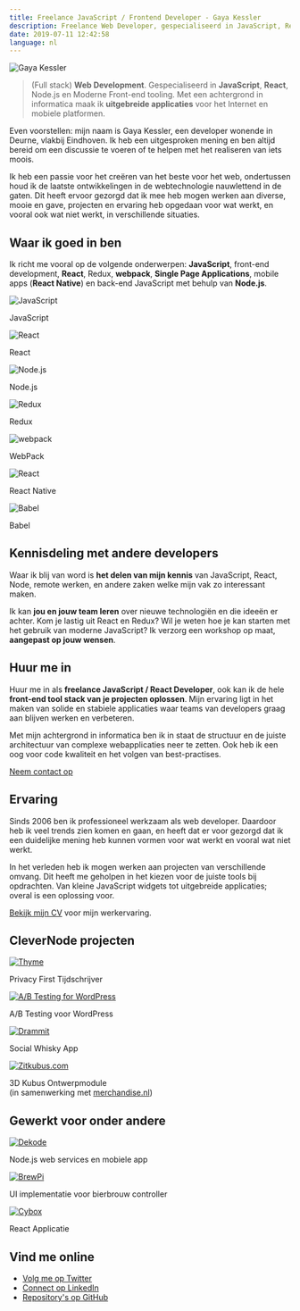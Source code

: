 ```yaml
---
title: Freelance JavaScript / Frontend Developer - Gaya Kessler
description: Freelance Web Developer, gespecialiseerd in JavaScript, React, Node.js, Redux, moderne front-end development.
date: 2019-07-11 12:42:58
language: nl
---
```


<img class="avatar" src="/images/avatar.jpg" alt="Gaya Kessler" title="Gaya Kessler" />

> (Full stack) **Web Development**. Gespecialiseerd in **JavaScript**, **React**, Node.js en Moderne Front-end tooling. Met een achtergrond in informatica maak ik **uitgebreide applicaties** voor het Internet en mobiele platformen.

Even voorstellen: mijn naam is Gaya Kessler, een developer wonende in Deurne, vlakbij Eindhoven. Ik heb een uitgesproken mening en ben altijd bereid om een discussie te voeren of te helpen met het realiseren van iets moois.

Ik heb een passie voor het creëren van het beste voor het web, ondertussen houd ik de laatste ontwikkelingen in de webtechnologie nauwlettend in de gaten. Dit heeft ervoor gezorgd dat ik mee heb mogen werken aan diverse, mooie en gave, projecten en ervaring heb opgedaan voor wat werkt, en vooral ook wat niet werkt, in verschillende situaties.

## Waar ik goed in ben

Ik richt me vooral op de volgende onderwerpen: **JavaScript**, front-end development, **React**, Redux, **webpack**, **Single Page Applications**, mobile apps (**React Native**) en back-end JavaScript met behulp van **Node.js**.

<section class="experience">
    <div class="experience__item">
        <img src="/images/js-logo.svg" alt="JavaScript">
        <p>JavaScript</p>
    </div>
    <div class="experience__item">
        <img src="/images/react-logo.svg" alt="React">
        <p>React</p>
    </div>
    <div class="experience__item">
        <img src="/images/node-logo.svg" alt="Node.js">
        <p>Node.js</p>
    </div>
    <div class="experience__item">
        <img src="/images/redux-logo.svg" alt="Redux">
        <p>Redux</p>
    </div>
    <div class="experience__item">
        <img src="/images/webpack-logo.svg" alt="webpack">
        <p>WebPack</p>
    </div>
    <div class="experience__item">
        <img src="/images/react-logo.svg" alt="React">
        <p>React Native</p>
    </div>
    <div class="experience__item">
        <img src="/images/babel-logo.svg" alt="Babel">
        <p>Babel</p>
    </div>
</section>

## Kennisdeling met andere developers

Waar ik blij van word is **het delen van mijn kennis** van JavaScript, React, Node, remote werken, en andere zaken welke mijn vak zo interessant maken.

Ik kan **jou en jouw team leren** over nieuwe technologiën en die ideeën er achter. Kom je lastig uit React en Redux? Wil je weten hoe je kan starten met het gebruik van moderne JavaScript? Ik verzorg een workshop op maat, **aangepast op jouw wensen**.

## Huur me in

Huur me in als **freelance JavaScript / React Developer**, ook kan ik de hele **front-end tool stack van je projecten oplossen**. Mijn ervaring ligt in het maken van solide en stabiele applicaties waar teams van developers graag aan blijven werken en verbeteren.

Met mijn achtergrond in informatica ben ik in staat de structuur en de juiste architectuur van complexe webapplicaties neer te zetten. Ook heb ik een oog voor code kwaliteit en het volgen van best-practises.

<section class="contact-now">
    <a class="contact-now__link" href="#contact">Neem contact op</a>
</section>

## Ervaring

Sinds 2006 ben ik professioneel werkzaam als web developer. Daardoor heb ik veel trends zien komen en gaan, en heeft dat er voor gezorgd dat ik een duidelijke mening heb kunnen vormen voor wat werkt en vooral wat niet werkt.

In het verleden heb ik mogen werken aan projecten van verschillende omvang. Dit heeft me geholpen in het kiezen voor de juiste tools bij opdrachten. Van kleine JavaScript widgets tot uitgebreide applicaties; overal is een oplossing voor.

[Bekijk mijn CV](https://github.com/Gaya/resume) voor mijn werkervaring.

## CleverNode projecten

<section class="experience">
    <div class="experience__item">
        <a href="https://usethyme.com"><img src="/images/thyme-logo.svg" alt="Thyme"></a>
        <p>Privacy First Tijdschrijver</p>
    </div>
    <div class="experience__item">
        <a href="https://abtestingforwp.com"><img src="/images/ab-testing-for-wp-logo.svg" alt="A/B Testing for WordPress"></a>
        <p>A/B Testing voor WordPress</p>
    </div>
    <div class="experience__item">
        <a href="https://dramm.it"><img src="/images/drammit-logo.svg" alt="Drammit"></a>
        <p>Social Whisky App</p>
    </div>
    <div class="experience__item">
        <a href="https://zitkubus.com"><img src="/images/zitkubus-logo.png" alt="Zitkubus.com"></a>
        <p>3D Kubus Ontwerpmodule<br />(in samenwerking met <a style="display: inline" href="https://merchandise.nl">merchandise.nl</a>)</p>
    </div>
</section>

## Gewerkt voor onder andere

<section class="experience">
    <div class="experience__item">
        <a href="https://dekode.no"><img src="/images/dekode.svg" alt="Dekode"></a>
        <p>Node.js web services en mobiele app</p>
    </div>
    <div class="experience__item">
        <a href="https://www.brewpi.com/"><img src="/images/brewpi-logo.png" alt="BrewPi"></a>
        <p>UI implementatie voor bierbrouw controller</p>
    </div>
    <div class="experience__item">
        <a href="https://www.cybox.nl"><img src="/images/cybox-logo.svg" alt="Cybox"></a>
        <p>React Applicatie</p>
    </div>
</section>

## Vind me online

<ul class="find-online">
    <li>
        <a class="find-me find-me--twitter" href="https://twitter.com/GayaKessler">
            Volg me op Twitter
        </a>
    </li>
    <li>
        <a class="find-me find-me--linkedin" href="https://www.linkedin.com/in/gaya-kessler/">
            Connect op LinkedIn
        </a>
    </li>
    <li>
        <a class="find-me find-me--github" href="https://github.com/Gaya">
            Repository's op GitHub
        </a>
    </li>
</ul>
